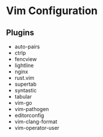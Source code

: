 # Vim Configuration

## Plugins

+ auto-pairs
+ ctrlp
+ fencview
+ lightline
+ nginx
+ rust.vim
+ supertab
+ syntastic
+ tabular
+ vim-go
+ vim-pathogen
+ editorconfig
+ vim-clang-format
+ vim-operator-user

